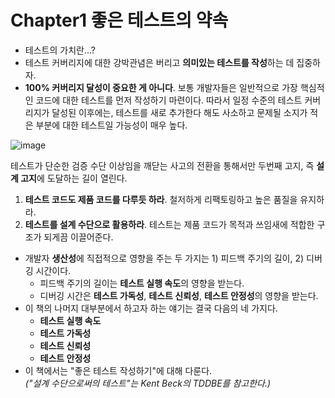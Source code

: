 # Chapter1 좋은 테스트의 약속

- 테스트의 가치란...?
- 테스트 커버리지에 대한 강박관념은 버리고 **의미있는 테스트를 작성**하는 데 집중하자.
- **100% 커버리지 달성이 중요한 게 아니다**. 보통 개발자들은 일반적으로 가장 핵심적인 코드에 대한 테스트를 먼저 작성하기 마련이다. 따라서 일정 수준의 테스트 커버리지가 달성된 이후에는, 테스트를 새로 추가한다 해도 사소하고 문제될 소지가 적은 부분에 대한 테스트일 가능성이 매우 높다.

![image](https://user-images.githubusercontent.com/26949964/71777535-a8d80600-2fe4-11ea-826d-1d71d0377760.png)

테스트가 단순한 검증 수단 이상임을 깨닫는 사고의 전환을 통해서만 두번째 고지, 즉 **설계 고지**에 도달하는 길이 열린다.
1. **테스트 코드도 제품 코드를 다루듯 하라**. 철저하게 리팩토링하고 높은 품질을 유지하라.
2. **테스트를 설계 수단으로 활용하라**. 테스트는 제품 코드가 목적과 쓰임새에 적합한 구조가 되게끔 이끌어준다.

- 개발자 **생산성**에 직접적으로 영향을 주는 두 가지는 1) 피드백 주기의 길이, 2) 디버깅 시간이다.
  - 피드백 주기의 길이는 **테스트 실행 속도**의 영향을 받는다.
  - 디버깅 시간은 **테스트 가독성**, **테스트 신뢰성**, **테스트 안정성**의 영향을 받는다.
- 이 책의 나머지 대부분에서 하고자 하는 얘기는 결국 다음의 네 가지다.
  - **테스트 실행 속도**
  - **테스트 가독성**
  - **테스트 신뢰성**
  - **테스트 안정성**
- 이 책에서는 "좋은 테스트 작성하기"에 대해 다룬다.  
_("설계 수단으로써의 테스트"는 Kent Beck의 TDDBE를 참고한다.)_
